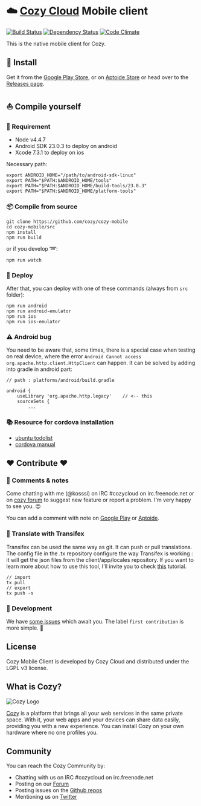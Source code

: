 # :cloud: [Cozy Cloud][0] Mobile client

[![Build Status][1]][2]
[![Dependency Status][3]][4]
[![Code Climate][5]][6]

This is the native mobile client for Cozy.


## :rocket: Install

Get it from the [Google Play Store][7],
or on [Aptoide Store][8]
or head over to the [Releases page][9].


## :boat: Compile yourself

### :wrench: Requirement

- Node v4.4.7
- Android SDK 23.0.3 to deploy on android
- Xcode 7.3.1 to deploy on ios

Necessary path:

    export ANDROID_HOME="/path/to/android-sdk-linux"
    export PATH="$PATH:$ANDROID_HOME/tools"
    export PATH="$PATH:$ANDROID_HOME/build-tools/23.0.3"
    export PATH="$PATH:$ANDROID_HOME/platform-tools"


### :package: Compile from source

    git clone https://github.com/cozy/cozy-mobile
    cd cozy-mobile/src
    npm install
    npm run build

or if you develop :loop::

    npm run watch


### :helicopter: Deploy

After that, you can deploy with one of these commands (always from `src`
folder):

    npm run android
    npm run android-emulator
    npm run ios
    npm run ios-emulator


### :warning: Android bug

You need to be aware that, some times, there is a special case when testing on
real device, where the error
`Android Cannot access org.apache.http.client.HttpClient` can happen.
It can be solved by adding into gradle in android part:

    // path : platforms/android/build.gradle

    android {
        useLibrary 'org.apache.http.legacy'    // <-- this
        sourceSets {
            ...


### :books: Resource for cordova installation

 - [ubuntu todolist][10]
 - [cordova manual][11]


## :heart: Contribute :heart:


### :speech_balloon: Comments & notes

Come chatting with me (@kosssi) on IRC #cozycloud on irc.freenode.net or on
[cozy forum][12] to suggest new feature or report a
problem. I'm very happy to see you. :heart_eyes:

You can add a comment with note on [Google Play][7] or [Aptoide][8].


### :book: Translate with Transifex

Transifex can be used the same way as git. It can push or pull translations. The
config file in the .tx repository configure the way Transifex is working : it
will get the json files from the client/app/locales repository.
If you want to learn more about how to use this tool, I'll invite you to check
 [this][13] tutorial.

    // import
    tx pull
    // export
    tx push -s


### :tada: Development

We have [some issues][14] which await
you. The label `first contribution` is more simple. :hatching_chick:


## License

Cozy Mobile Client is developed by Cozy Cloud and distributed under the LGPL v3
license.


## What is Cozy?

![Cozy Logo][15]

[Cozy][0] is a platform that brings all your web services in the
same private space.  With it, your web apps and your devices can share data
easily, providing you
with a new experience. You can install Cozy on your own hardware where no one
profiles you.


## Community

You can reach the Cozy Community by:

* Chatting with us on IRC #cozycloud on irc.freenode.net
* Posting on our [Forum][12]
* Posting issues on the [Github repos][16]
* Mentioning us on [Twitter][17]


[0]:  https://cozy.io
[1]:  https://travis-ci.org/cozy/cozy-mobile.svg?branch=master
[2]:  https://travis-ci.org/cozy/cozy-mobile
[3]:  https://www.versioneye.com/user/projects/575534e27757a0003bd4b117/badge.svg?style=flat-square
[4]:  https://www.versioneye.com/user/projects/575534e27757a0003bd4b117
[5]:  https://codeclimate.com/github/cozy/cozy-mobile/badges/gpa.svg
[6]:  https://codeclimate.com/github/cozy/cozy-mobile
[7]:  https://play.google.com/store/apps/details?id=io.cozy.files_client
[8]:  https://cozy.store.aptoide.com/app/market/io.cozy.files_client/103058/19682485/Cozy
[9]:  https://github.com/cozy/cozy-mobile/releases
[10]: http://askubuntu.com/questions/318246/complete-installation-guide-for-android-sdk-adt-bundle-on-ubuntu
[11]: https://cordova.apache.org/docs/en/latest/guide/platforms/android/index.html
[12]: https://forum.cozy.io
[13]: http://docs.transifex.com/introduction/
[14]: https://github.com/cozy/cozy-mobile/issues
[15]: https://raw.github.com/cozy/cozy-setup/gh-pages/assets/images/happycloud.png
[16]: https://github.com/cozy/
[17]: https://twitter.com/mycozycloud
